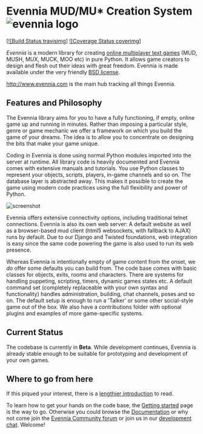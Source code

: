 # Evennia MUD/MU\* Creation System ![evennia logo][logo]
[[![Build Status travisimg]][travislink] [![Coverage Status coverimg]][coverlink]

*Evennia* is a modern library for creating [online multiplayer text games][wikimudpage] (MUD, MUSH, MUX, MUCK, MOO etc) in pure Python. It allows game creators to design and flesh out their ideas with great freedom. Evennia is made available under the very friendly [BSD license][license].

http://www.evennia.com is the main hub tracking all things Evennia.


## Features and Philosophy

The Evennia library aims for you to have a fully functioning, if empty, online game up and running in minutes. Rather than imposing a particular style, genre or game mechanic we offer a framework on which you build the game of your dreams. The idea is to allow you to concentrate on designing the bits that make your game unique.

Coding in Evennia is done using normal Python modules imported into the server at runtime. All library code is heavily documented and Evennia comes with extensive manuals and tutorials. You use Python classes to represent your objects, scripts, players, in-game channels and so on. The database layer is abstracted away. This makes it possible to create the game using modern code practices using the full flexibility and power of Python.

![screenshot][screenshot]

Evennia offers extensive connectivity options, including traditional telnet connections. Evennia is also its own web server: A default website as well as a browser-based mud client (html5 websockets, with fallback to AJAX) runs by default. Due to our Django and Twisted foundations, web integration is easy since the same code powering the game is also used to run its web presence.

Whereas Evennia is intentionally empty of game content from the onset, we *do* offer some defaults you can build from. The code base comes with basic classes for objects, exits, rooms and characters. There are systems for handling puppeting, scripting, timers, dynamic games states etc. A default command set (completely replaceable with your own syntax and functionality) handles administration, building, chat channels, poses and so on. The default setup is enough to run a 'Talker' or some other social-style game out of the box. We also have a contributions folder with optional plugins and examples of more game-specific systems.

## Current Status

The codebase is currently in **Beta**. While development continues, Evennia is already stable enough to be suitable for prototyping and development of your own games.

## Where to go from here

If this piqued your interest, there is a [lengthier introduction][introduction] to read.

To learn how to get your hands on the code base, the [Getting started][gettingstarted] page is the way to go. Otherwise you could browse the [Documentation][wiki] or why not come join the [Evennia Community forum][group] or join us in our [development chat][chat]. Welcome!


[homepage]: http://www.evennia.com
[gettingstarted]: http://github.com/evennia/evennia/wiki/Getting-Started
[wiki]: https://github.com/evennia/evennia/wiki
[screenshot]: https://raw.githubusercontent.com/wiki/evennia/evennia/images/evennia_screenshot3.png
[logo]: https://github.com/evennia/evennia/blob/master/evennia/web/website/static/website/images/evennia_logo.png
[travisimg]: https://travis-ci.org/evennia/evennia.svg?branch=master
[travislink]: https://travis-ci.org/evennia/evennia
[coverimg]: https://coveralls.io/repos/github/evennia/evennia/badge.svg?branch=master
[coverlink]: https://coveralls.io/github/evennia/evennia?branch=master
[introduction]: https://github.com/evennia/evennia/wiki/Evennia-Introduction
[license]: https://github.com/evennia/evennia/wiki/Licensing
[group]: https://groups.google.com/forum/#!forum/evennia
[chat]: http://webchat.freenode.net/?channels=evennia&uio=MT1mYWxzZSY5PXRydWUmMTE9MTk1JjEyPXRydWUbb
[wikimudpage]: http://en.wikipedia.org/wiki/MUD
